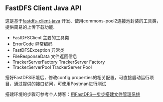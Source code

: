 ## FastDFS Client Java API

这是基于[fastdfs-client-java](https://github.com/happyfish100/fastdfs-client-java)
开发、使用commons-pool2连接池封装的工具类，提供简易的上传下载功能.

* FastDFSClient 主要的工具类
* ErrorCode 异常编码
* FastDFSException 异常类
* FileResponseData 文件返回信息
* TrackerServerFactory TrackerServer Factory
* TrackerServerPool TrackerServer Pool

搭好FastDFS环境后，修改config.properties的相关配置，可直接启动运行项目，通过提供的接口访问，可使用Postman进行测试

搭建环境的步骤可参考个人博客：[用FastDFS一步步搭建文件管理系统](http://www.cnblogs.com/chiangchou/p/fastdfs.html)


